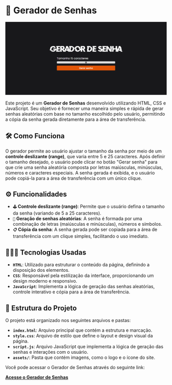 # 🔐 Gerador de Senhas

<img src="assets/interface.png" alt="Logo do Gerador de Senhas" width="1000"/>

Este projeto é um **Gerador de Senhas** desenvolvido utilizando HTML, CSS e JavaScript. Seu objetivo é fornecer uma maneira simples e rápida de gerar senhas aleatórias com base no tamanho escolhido pelo usuário, permitindo a cópia da senha gerada diretamente para a área de transferência.

## 🛠 Como Funciona

O gerador permite ao usuário ajustar o tamanho da senha por meio de um **controle deslizante (range)**, que varia entre 5 e 25 caracteres. Após definir o tamanho desejado, o usuário pode clicar no botão "Gerar senha" para que crie uma senha aleatória composta por letras maiúsculas, minúsculas, números e caracteres especiais. A senha gerada é exibida, e o usuário pode copiá-la para a área de transferência com um único clique.

## ⚙️ Funcionalidades

- **`🕹` Controle deslizante (range)**: Permite que o usuário defina o tamanho da senha (variando de 5 a 25 caracteres).
- **`🔑` Geração de senhas aleatórias**: A senha é formada por uma combinação de letras (maiúsculas e minúsculas), números e símbolos.
- **`📋` Cópia da senha**: A senha gerada pode ser copiada para a área de transferência com um clique simples, facilitando o uso imediato.

## 👩🏽‍💻 Tecnologias Usadas

- **`HTML`**: Utilizado para estruturar o conteúdo da página, definindo a disposição dos elementos.
- **`CSS`**: Responsável pela estilização da interface, proporcionando um design moderno e responsivo.
- **`JavaScript`**: Implementa a lógica de geração das senhas aleatórias, controle interativo e cópia para a área de transferência.

## 📂 Estrutura do Projeto

O projeto está organizado nos seguintes arquivos e pastas:

- **`index.html`**: Arquivo principal que contém a estrutura e marcação.
- **`style.css`**: Arquivo de estilo que define o layout e design visual da página.
- **`script.js`**: Arquivo JavaScript que implementa a lógica de geração das senhas e interações com o usuário.
- **`assets/`**: Pasta que contém imagens, como o logo e o ícone do site.

Você pode acessar o Gerador de Senhas através do seguinte link:

<a href="https://gerador-de-senha-plum.vercel.app/" target="_blank">**Acesse o Gerador de Senhas**</a>
